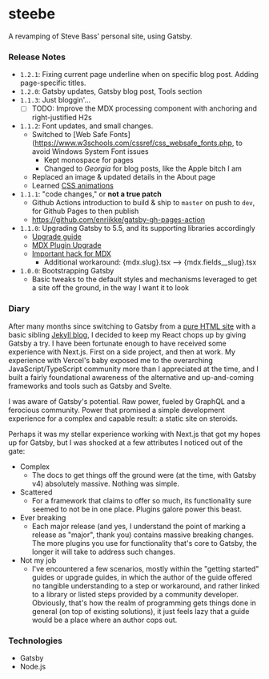 # steebe

A revamping of Steve Bass’ personal site, using Gatsby.

### Release Notes

- `1.2.1`: Fixing current page underline when on specific blog post. Adding page-specific titles.
- `1.2.0`: Gatsby updates, Gatsby blog post, Tools section
- `1.1.3`: Just bloggin'...
  - [ ] TODO: Improve the MDX processing component with anchoring and right-justified H2s
- `1.1.2`: Font updates, and small changes.
  - Switched to [Web Safe Fonts](https://www.w3schools.com/cssref/css_websafe_fonts.php, to avoid Windows System Font issues
    - Kept monospace for pages
    - Changed to _Georgia_ for blog posts, like the Apple bitch I am
  - Replaced an image & updated details in the About page
  - Learned [CSS animations](https://www.w3schools.com/cssref/css_animatable.php)
- `1.1.1`: "code changes," or **not a true patch**
  - Github Actions introduction to build & ship to `master` on push to `dev`, for Github Pages to then publish
  - https://github.com/enriikke/gatsby-gh-pages-action
- `1.1.0`: Upgrading Gatsby to 5.5, and its supporting libraries accordingly
  - [Upgrade guide](https://www.gatsbyjs.com/docs/reference/release-notes/migrating-from-v4-to-v5/)
  - [MDX Plugin Upgrade](https://www.gatsbyjs.com/plugins/gatsby-plugin-mdx/)
  - [Important hack for MDX](https://paulie.dev/posts/2022/09/mdx-2-breaking-changes-and-gatsby-plugin-mdx-v4-slug/)
    - Additional workaround: {mdx.slug}.tsx --> {mdx.fields\_\_slug}.tsx
- `1.0.0`: Bootstrapping Gatsby
  - Basic tweaks to the default styles and mechanisms leveraged to get a site off the ground, in the way I want it
    to look

### Diary

After many months since switching to Gatsby from a [pure HTML site](https://github.com/steebe/site-archive) with a
basic sibling [Jekyll blog](https://github.com/steebe/steebe.github.io), I decided to keep my React chops up by giving
Gatsby a try. I have been fortunate enough to have received some experience with Next.js. First on a side project, and
then at work. My experience with Vercel's baby exposed me to the overarching JavaScript/TypeScript community more than I
appreciated at the time, and I built a fairly foundational awareness of the alternative and up-and-coming frameworks and
tools such as Gatsby and Svelte.

I was aware of Gatsby's potential. Raw power, fueled by GraphQL and a ferocious community. Power that promised a simple
development experience for a complex and capable result: a static site on steroids.

Perhaps it was my stellar experience working with Next.js that got my hopes up for Gatsby, but I was shocked at a few
attributes I noticed out of the gate:

- Complex
  - The docs to get things off the ground were (at the time, with Gatsby v4) absolutely massive. Nothing was simple.
- Scattered
  - For a framework that claims to offer so much, its functionality sure seemed to not be in one place. Plugins galore
    power this beast.
- Ever breaking
  - Each major release (and yes, I understand the point of marking a release as "major", thank you) contains massive
    breaking changes. The more plugins you use for functionality that's core to Gatsby, the longer it will take to address
    such changes.
- Not my job
  - I've encountered a few scenarios, mostly within the "getting started" guides or upgrade guides, in which the author
    of the guide offered no tangible understanding to a step or workaround, and rather linked to a library or listed steps
    provided by a community developer. Obviously, that's how the realm of programming gets things done in general (on top of
    existing solutions), it just feels lazy that a guide would be a place where an author cops out.

### Technologies

- Gatsby
- Node.js
